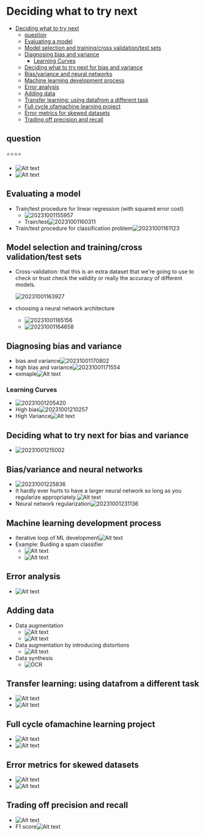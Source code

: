# Deciding what to try next

- [Deciding what to try next](#deciding-what-to-try-next)
  - [question](#question)
  - [Evaluating a model](#evaluating-a-model)
  - [Model selection and training/cross validation/test sets](#model-selection-and-trainingcross-validationtest-sets)
  - [Diagnosing bias and variance](#diagnosing-bias-and-variance)
    - [Learning Curves](#learning-curves)
  - [Deciding what to try next for bias and variance](#deciding-what-to-try-next-for-bias-and-variance)
  - [Bias/variance and neural networks](#biasvariance-and-neural-networks)
  - [Machine learning development process](#machine-learning-development-process)
  - [Error analysis](#error-analysis)
  - [Adding data](#adding-data)
  - [Transfer learning: using datafrom a different task](#transfer-learning-using-datafrom-a-different-task)
  - [Full cycle ofamachine learning project](#full-cycle-ofamachine-learning-project)
  - [Error metrics for skewed datasets](#error-metrics-for-skewed-datasets)
  - [Trading off precision and recall](#trading-off-precision-and-recall)

## question

⭐⭐⭐⭐

- ![Alt text](images/image-18.png)
- ![Alt text](images/image-19.png)

## Evaluating a model

- Train/test procedure for linear regression (with squared error cost)
  - ![20231001155957](https://raw.githubusercontent.com/Logible/Image/main/note_image/20231001155957.png)
  - Train/test![20231001160311](https://raw.githubusercontent.com/Logible/Image/main/note_image/20231001160311.png)
- Train/test procedure for classification problem![20231001161123](https://raw.githubusercontent.com/Logible/Image/main/note_image/20231001161123.png)

## Model selection and training/cross validation/test sets

- Cross-validation: that this is an extra dataset that we're going to use to check or trust check the validity or really the accuracy of different models.

  ![20231001163927](https://raw.githubusercontent.com/Logible/Image/main/note_image/20231001163927.png)

- choosing a neural network architecture
  - ![20231001165156](https://raw.githubusercontent.com/Logible/Image/main/note_image/20231001165156.png)
  - ![20231001164658](https://raw.githubusercontent.com/Logible/Image/main/note_image/20231001164658.png)

## Diagnosing bias and variance

- bias and variance![20231001170802](https://raw.githubusercontent.com/Logible/Image/main/note_image/20231001170802.png)
- high bias and variance![20231001171554](https://raw.githubusercontent.com/Logible/Image/main/note_image/20231001171554.png)
- exmaple![Alt text](images/image-5.png)

### Learning Curves

- ![20231001205420](https://raw.githubusercontent.com/Logible/Image/main/note_image/20231001205420.png)
- High bias![20231001210257](https://raw.githubusercontent.com/Logible/Image/main/note_image/20231001210257.png)
- High Variance![Alt text](images/image-6.png)

## Deciding what to try next for bias and variance

- ![20231001215002](https://raw.githubusercontent.com/Logible/Image/main/note_image/20231001215002.png)

## Bias/variance and neural networks

- ![20231001225836](https://raw.githubusercontent.com/Logible/Image/main/note_image/20231001225836.png)
- It hardly ever hurts to have a larger neural network so long as you regularize appropriately.![Alt text](images/image-8.png)
- Neural network regularization![20231001231136](https://raw.githubusercontent.com/Logible/Image/main/note_image/20231001231136.png)

## Machine learning development process

- Iterative loop of ML development![Alt text](images/image-9.png)
- Example: Buiding a spam classifier
  - ![Alt text](images/image-10.png)
  - ![Alt text](images/image-11.png)

## Error analysis

- ![Alt text](images/image-12.png)

## Adding data

- Data augmentation
  - ![Alt text](images/image-13.png)
  - ![Alt text](images/image-14.png)
- Data augmentation by introducing distortions
  - ![Alt text](images/image-15.png)
- Data synthesis
  - ![OCR](images/image-16.png)

## Transfer learning: using datafrom a different task

- ![Alt text](images/image-17.png)
- ![Alt text](images/image-20.png)

## Full cycle ofamachine learning project

- ![Alt text](images/image-21.png)
- ![Alt text](images/image-22.png)

## Error metrics for skewed datasets

- ![Alt text](images/image-23.png)
- ![Alt text](images/image-24.png)

## Trading off precision and recall

- ![Alt text](images/image-25.png)
- F1 score![Alt text](images/image-26.png)
